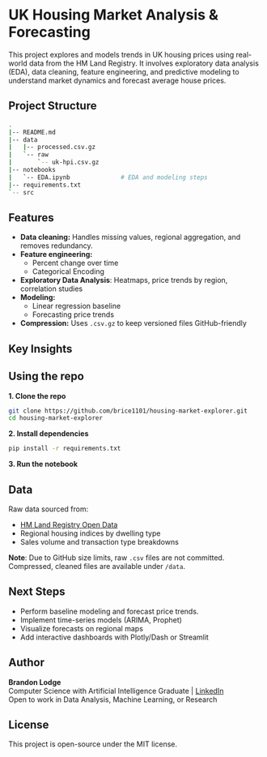 # UK Housing Market Analysis & Forecasting

This project explores and models trends in UK housing prices using real-world data from the HM Land Registry. It involves exploratory data analysis (EDA), data cleaning, feature engineering, and predictive modeling to understand market dynamics and forecast average house prices.

## Project Structure

```bash
.
|-- README.md 
|-- data 
|   |-- processed.csv.gz 
|   `-- raw 
|       `-- uk-hpi.csv.gz 
|-- notebooks 
|   `-- EDA.ipynb              # EDA and modeling steps 
|-- requirements.txt 
`-- src
```

## Features

- **Data cleaning:** Handles missing values, regional aggregation, and removes redundancy.
- **Feature engineering:**
    - Percent change over time
    - Categorical Encoding
- **Exploratory Data Analysis**: Heatmaps, price trends by region, correlation studies
- **Modeling:**
    - Linear regression baseline
    - Forecasting price trends
- **Compression:** Uses ```.csv.gz``` to keep versioned files GitHub-friendly

## Key Insights

## Using the repo

**1. Clone the repo**

```bash
git clone https://github.com/brice1101/housing-market-explorer.git
cd housing-market-explorer
```

**2. Install dependencies**
```bash
pip install -r requirements.txt
```

**3. Run the notebook**

## Data

Raw data sourced from:
- [HM Land Registry Open Data](https://www.gov.uk/government/statistical-data-sets/uk-house-price-index-data-downloads-january-2024)
- Regional housing indices by dwelling type
- Sales volume and transaction type breakdowns

**Note**: Due to GitHub size limits, raw ```.csv``` files are not committed. Compressed, cleaned files are available under ```/data```.

## Next Steps

- Perform baseline modeling and forecast price trends.
- Implement time-series models (ARIMA, Prophet)
- Visualize forecasts on regional maps
- Add interactive dashboards with Plotly/Dash or Streamlit

## Author
**Brandon Lodge** <br/>
Computer Science with Artificial Intelligence Graduate | [LinkedIn](https://www.linkedin.com/in/brandon-lodge-6361401b8/) <br/>
Open to work in Data Analysis, Machine Learning, or Research

## License

This project is open-source under the MIT license.

